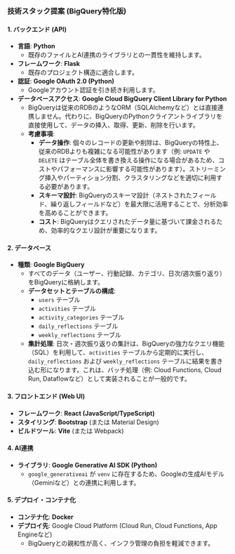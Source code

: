 ### 技術スタック提案 (BigQuery特化版)

#### 1. バックエンド (API)

*   **言語**: **Python**
    *   既存のファイルとAI連携のライブラリとの一貫性を維持します。
*   **フレームワーク**: **Flask**
    *   既存のプロジェクト構造に適合します。
*   **認証**: **Google OAuth 2.0 (Python)**
    *   Googleアカウント認証を引き続き利用します。
*   **データベースアクセス**: **Google Cloud BigQuery Client Library for Python**
    *   BigQueryは従来のRDBのようなORM（SQLAlchemyなど）とは直接連携しません。代わりに、BigQueryのPythonクライアントライブラリを直接使用して、データの挿入、取得、更新、削除を行います。
    *   **考慮事項**:
        *   **データ操作**: 個々のレコードの更新や削除は、BigQueryの特性上、従来のRDBよりも複雑になる可能性があります（例: `UPDATE` や `DELETE` はテーブル全体を書き換える操作になる場合があるため、コストやパフォーマンスに影響する可能性があります）。ストリーミング挿入やパーティション分割、クラスタリングなどを適切に利用する必要があります。
        *   **スキーマ設計**: BigQueryのスキーマ設計（ネストされたフィールド、繰り返しフィールドなど）を最大限に活用することで、分析効率を高めることができます。
        *   **コスト**: BigQueryはクエリされたデータ量に基づいて課金されるため、効率的なクエリ設計が重要になります。

#### 2. データベース

*   **種類**: **Google BigQuery**
    *   すべてのデータ（ユーザー、行動記録、カテゴリ、日次/週次振り返り）をBigQueryに格納します。
    *   **データセットとテーブルの構成**:
        *   `users` テーブル
        *   `activities` テーブル
        *   `activity_categories` テーブル
        *   `daily_reflections` テーブル
        *   `weekly_reflections` テーブル
    *   **集計処理**: 日次・週次振り返りの集計は、BigQueryの強力なクエリ機能（SQL）を利用して、`activities` テーブルから定期的に実行し、`daily_reflections` および `weekly_reflections` テーブルに結果を書き込む形になります。これは、バッチ処理（例: Cloud Functions, Cloud Run, Dataflowなど）として実装されることが一般的です。

#### 3. フロントエンド (Web UI)

*   **フレームワーク**: **React (JavaScript/TypeScript)**
*   **スタイリング**: **Bootstrap** (または Material Design)
*   **ビルドツール**: **Vite** (または Webpack)

#### 4. AI連携

*   **ライブラリ**: **Google Generative AI SDK (Python)**
    *   `google_generativeai` が `venv` に存在するため、Googleの生成AIモデル（Geminiなど）との連携に利用します。

#### 5. デプロイ・コンテナ化

*   **コンテナ化**: **Docker**
*   **デプロイ先**: Google Cloud Platform (Cloud Run, Cloud Functions, App Engineなど)
    *   BigQueryとの親和性が高く、インフラ管理の負担を軽減できます。

